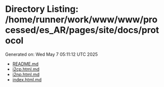 # Directory Listing: /home/runner/work/www/www/processed/es_AR/pages/site/docs/protocol
Generated on: Wed May  7 05:11:12 UTC 2025

- [README.md](README.md)
- [i2cp.html.md](i2cp.html.md)
- [i2np.html.md](i2np.html.md)
- [index.html.md](index.html.md)
